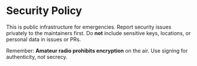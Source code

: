 # Security Policy

This is public infrastructure for emergencies. Report security issues privately to the maintainers first. 
Do **not** include sensitive keys, locations, or personal data in issues or PRs.

Remember: **Amateur radio prohibits encryption** on the air. Use signing for authenticity, not secrecy.
